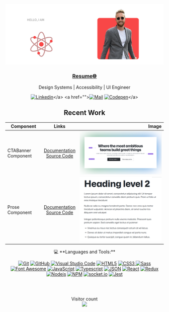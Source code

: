 <p align="center">
  <img src="https://github.com/JoshBowdenConcepts/JoshBowdenConcepts/blob/main/GitHub%20Banner.png" />
</p>

<h3 align='center'><strong><a href="https://www.linkedin.com/in/joshua-bowden/overlay/1635533379910/single-media-viewer/?profileId=ACoAABJRaFwB9aB7mLjrNHNCu0B3_47TEbeWjHg" target="_blank">Resume🌐</a></strong></h3>
<p align='center'>Design Systems | Accessibility | UI Engineer</p>

<div align="center">
  
  <a href="">[![Linkedin](https://img.shields.io/badge/LinkedIn-Josh%20Bowden-blue?logo=Linkedin&logoColor=blue&labelColor=black)]([https://www.linkedin.com/in/joshua-bowden/](https://www.linkedin.com/in/joshua-bowden/))</a>
  <a href="">[![Mail](https://img.shields.io/badge/Gmail-joshbowdenconcepts@gmail.com-blue?logo=Gmail&logoColor=blue&labelColor=black)](mailto:Joshbowdenconcepts@gmail.com)</a>
  <a href="">[![Codepen](https://img.shields.io/badge/StackOverflow-Josh%20Bowden-gray?logo=stackoverflow&logoColor=white&labelColor=black)]([https://codepen.io/AhmadSawalqeh](https://stackoverflow.com/users/8344506/josh-bowden))</a>

</div>

<h2 align='center'>Recent Work</h2>

| Component         | Links | Image |
|--------------|:-----:|-----------:|
| CTABanner Component | [Documentation](https://primer.style/brand/components/CTABanner/react) <br/> [Source Code](https://github.com/primer/brand/tree/main/packages/react/src/CTABanner) | <img src='https://github.com/JoshBowdenConcepts/JoshBowdenConcepts/blob/main/CTABanner.PNG?raw=true' /> |
| Prose Component |  [Documentation](https://primer.style/brand/components/Prose) <br/> [Source Code](https://github.com/primer/brand/tree/main/packages/react/src/Prose) |        <img src="https://raw.githubusercontent.com/JoshBowdenConcepts/JoshBowdenConcepts/main/Prose%20Component.PNG" /> |
<!--
| UnorderedList Component      |  [Documentation](https://primer.style/brand/components/UnorderedList/react) <br/> [Source Code](https://github.com/primer/brand/tree/main/packages/react/src/list/UnorderedList) |          <img src="https://raw.githubusercontent.com/JoshBowdenConcepts/JoshBowdenConcepts/main/Unordered%20List%20Component.PNG" /> |
-->

<p align='center'>💻 **Languages and Tools:**</p>

<div align="center">

<a href="">![Git](https://img.shields.io/badge/-Git-000000?style=flat&logo=git&logoColor=F05032&labelColor=ffffff)</a>
<a href="">![GitHub](https://img.shields.io/badge/-GitHub-000000?style=flat&logo=github&logoColor=000000&labelColor=ffffff)</a>
<a href="">![Visual Studio Code](https://img.shields.io/badge/-VSCode-000000?style=flat&logo=visual-studio-code&labelColor=007ACC)</a>
<a href="">![HTML5](https://img.shields.io/badge/-HTML5-000000?style=flat&logo=html5&logoColor=ffffff&labelColor=E34F26)</a>
<a href="">![CSS3](https://img.shields.io/badge/-CSS3-000000?style=flat&logo=css3&logoColor=ffffff&labelColor=1572B6) </a>
<a href="">![Sass](https://img.shields.io/badge/-Sass-000000?style=flat&logo=sass&logoColor=ffffff&labelColor=%23CC6699)</a>
<a href="">![Font Awesome](https://img.shields.io/badge/-font%20awesome-000000?style=flat&logo=font-awesome&logoColor=339AF0&labelColor=ffffff)</a>
<a href="">![JavaScript](https://img.shields.io/badge/-JavaScript-000000?style=flat&logo=javascript)</a>
<a href="">![Typescript](https://img.shields.io/badge/-Typescript-000000?style=flat&logo=typescript)</a>
<a href="">![JSON](https://img.shields.io/badge/-JSON-000000?style=flat&logo=JSON&logoColor=000000&labelColor=ffffff)</a>
<a href="">![React](https://img.shields.io/badge/-React-000000?style=flat&logo=react)</a>
<a href="">![Redux](https://img.shields.io/badge/-Redux-000000?style=flat&logo=redux&logoColor=764ABC&labelColor=ffffff)</a>
<a href="">![Nodejs](https://img.shields.io/badge/-Nodejs-000000?style=flat&logo=Node.js)</a>
<a href="">![NPM](https://img.shields.io/badge/-npm-000000?style=flat&logo=npm&labelColor=ffffff)</a>
<a href="">![socket.io](https://img.shields.io/badge/-Socket.Io-000000?style=flat&logo=socket.io&logoColor=000000&labelColor=ffffff)</a>
<a href="">![Jest](https://img.shields.io/badge/-Jest-000000?style=flat&logo=Jest&logoColor=C21325&labelColor=ffffff)</a>

</div>

<br/>
<br/>

<p align="center"> 
  Visitor count<br>
  <img src="https://profile-counter.glitch.me/JoshBowdenConcepts/count.svg" />
</p>
